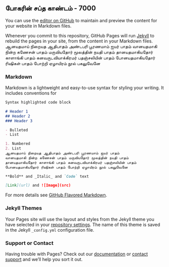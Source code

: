 ## போகரின் சப்த காண்டம் - 7000

You can use the [editor on GitHub](https://github.com/saraindia/saraindia.gihub.io/edit/gh-pages/index.md) to maintain and preview the content for your website in Markdown files.

Whenever you commit to this repository, GitHub Pages will run [Jekyll](https://jekyllrb.com/) to rebuild the pages in your site, from the content in your Markdown files.
ஆனயதமாய் நிறையத ஆதிபாதம் அண்டபரி பூரணமாம் ஐயர் பாதம்
வானயதமாகி நின்ற கணேசன் பாதம் மருவியதோர் மூலத்தின் நயதி பாதம் 
தானயதமாகியதோர் காளாங்கி பாதம் கனவருடவியாக்கிரமர் பதஞ்சலியின் பாதம் 
போனயதமாகியதோர் ரிஷிகள் பாதம் போற்றி ஏழாயிரம் நூல் பகலுவேனே

### Markdown

Markdown is a lightweight and easy-to-use syntax for styling your writing. It includes conventions for

```markdown
Syntax highlighted code block

# Header 1
## Header 2
### Header 3

- Bulleted
- List

1. Numbered
2. List
ஆனயதமாய் நிறையத ஆதிபாதம் அண்டபரி பூரணமாம் ஐயர் பாதம்
வானயதமாகி நின்ற கணேசன் பாதம் மருவியதோர் மூலத்தின் நயதி பாதம் 
தானயதமாகியதோர் காளாங்கி பாதம் கனவருடவியாக்கிரமர் பதஞ்சலியின் பாதம் 
போனயதமாகியதோர் ரிஷிகள் பாதம் போற்றி ஏழாயிரம் நூல் பகலுவேனே

**Bold** and _Italic_ and `Code` text

[Link](url) and ![Image](src)
```

For more details see [GitHub Flavored Markdown](https://guides.github.com/features/mastering-markdown/).

### Jekyll Themes

Your Pages site will use the layout and styles from the Jekyll theme you have selected in your [repository settings](https://github.com/saraindia/saraindia.gihub.io/settings). The name of this theme is saved in the Jekyll `_config.yml` configuration file.

### Support or Contact

Having trouble with Pages? Check out our [documentation](https://docs.github.com/categories/github-pages-basics/) or [contact support](https://github.com/contact) and we’ll help you sort it out.
